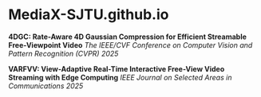 # MediaX-SJTU.github.io

**4DGC: Rate-Aware 4D Gaussian Compression for Efficient Streamable Free-Viewpoint Video**   *The IEEE/CVF Conference on Computer Vision and Pattern Recognition (CVPR) 2025*

**VARFVV: View-Adaptive Real-Time Interactive Free-View Video Streaming with Edge Computing**    *IEEE Journal on Selected Areas in Communications 2025*  